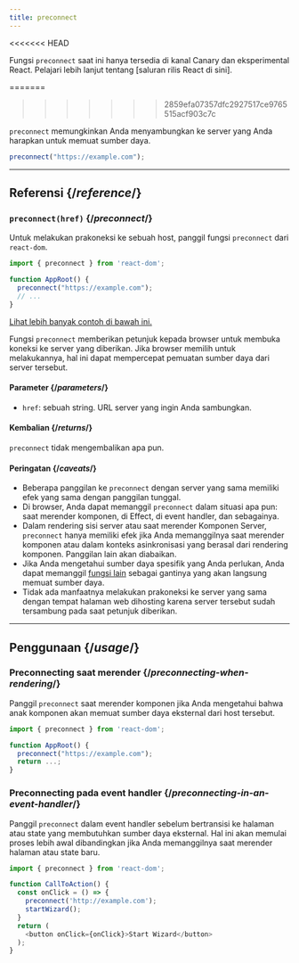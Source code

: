 ```yaml
---
title: preconnect
---
```


<<<<<<< HEAD
<Canary>

Fungsi `preconnect` saat ini hanya tersedia di kanal Canary dan eksperimental React. Pelajari lebih lanjut tentang [saluran rilis React di sini].

</Canary>

=======
>>>>>>> 2859efa07357dfc2927517ce9765515acf903c7c
<Intro>

`preconnect` memungkinkan Anda menyambungkan ke server yang Anda harapkan untuk memuat sumber daya.

```js
preconnect("https://example.com");
```

</Intro>

<InlineToc />

---

## Referensi {/*reference*/}

### `preconnect(href)` {/*preconnect*/}

Untuk melakukan prakoneksi ke sebuah host, panggil fungsi `preconnect` dari `react-dom`.

```js
import { preconnect } from 'react-dom';

function AppRoot() {
  preconnect("https://example.com");
  // ...
}

```

[Lihat lebih banyak contoh di bawah ini.](#usage)

Fungsi `preconnect` memberikan petunjuk kepada browser untuk membuka koneksi ke server yang diberikan. Jika browser memilih untuk melakukannya, hal ini dapat mempercepat pemuatan sumber daya dari server tersebut.

#### Parameter {/*parameters*/}

* `href`: sebuah string. URL server yang ingin Anda sambungkan.


#### Kembalian {/*returns*/}

`preconnect` tidak mengembalikan apa pun.

#### Peringatan {/*caveats*/}

* Beberapa panggilan ke `preconnect` dengan server yang sama memiliki efek yang sama dengan panggilan tunggal.
* Di browser, Anda dapat memanggil `preconnect` dalam situasi apa pun: saat merender komponen, di Effect, di event handler, dan sebagainya.
* Dalam rendering sisi server atau saat merender Komponen Server, `preconnect` hanya memiliki efek jika Anda memanggilnya saat merender komponen atau dalam konteks asinkronisasi yang berasal dari rendering komponen. Panggilan lain akan diabaikan.
* Jika Anda mengetahui sumber daya spesifik yang Anda perlukan, Anda dapat memanggil [fungsi lain](/reference/react-dom/#resource-preloading-apis) sebagai gantinya yang akan langsung memuat sumber daya.
* Tidak ada manfaatnya melakukan prakoneksi ke server yang sama dengan tempat halaman web dihosting karena server tersebut sudah tersambung pada saat petunjuk diberikan.

---

## Penggunaan {/*usage*/}

### Preconnecting saat merender {/*preconnecting-when-rendering*/}

Panggil `preconnect` saat merender komponen jika Anda mengetahui bahwa anak komponen akan memuat sumber daya eksternal dari host tersebut.

```js
import { preconnect } from 'react-dom';

function AppRoot() {
  preconnect("https://example.com");
  return ...;
}
```

### Preconnecting pada event handler {/*preconnecting-in-an-event-handler*/}

Panggil `preconnect` dalam event handler sebelum bertransisi ke halaman atau state yang membutuhkan sumber daya eksternal. Hal ini akan memulai proses lebih awal dibandingkan jika Anda memanggilnya saat merender halaman atau state baru.

```js
import { preconnect } from 'react-dom';

function CallToAction() {
  const onClick = () => {
    preconnect('http://example.com');
    startWizard();
  }
  return (
    <button onClick={onClick}>Start Wizard</button>
  );
}
```
